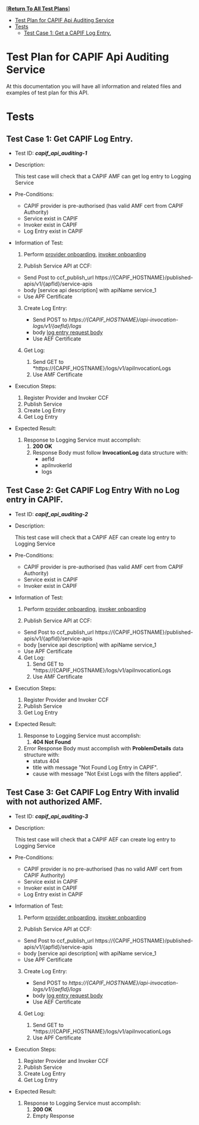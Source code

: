 [**[Return To All Test Plans]**]

- [Test Plan for CAPIF Api Auditing Service](#test-plan-for-capif-api-auditing-service)
- [Tests](#tests)
  - [Test Case 1: Get a CAPIF Log Entry.](#test-case-1-creates-a-new-individual-capif-log-entry)


# Test Plan for CAPIF Api Auditing Service
At this documentation you will have all information and related files and examples of test plan for this API.

# Tests

## Test Case 1: Get CAPIF Log Entry.
* Test ID: ***capif_api_auditing-1***
* Description:

  This test case will check that a CAPIF AMF can get log entry to Logging Service
* Pre-Conditions:
  
  *  CAPIF provider is pre-authorised (has valid AMF cert from CAPIF Authority)
  *  Service exist in CAPIF
  *  Invoker exist in CAPIF
  *  Log Entry exist in CAPIF

* Information of Test:

  1. Perform [provider onboarding], [invoker onboarding] 

  2. Publish Service API at CCF:
    - Send Post to ccf_publish_url https://{CAPIF_HOSTNAME}/published-apis/v1/{apfId}/service-apis
    - body [service api description] with apiName service_1
    - Use APF Certificate

  3. Create Log Entry:
     - Send POST to *https://{CAPIF_HOSTNAME}/api-invocation-logs/v1/{aefId}/logs*
     - body [log entry request body]
     - Use AEF Certificate

  4. Get Log:
     1. Send GET to *https://{CAPIF_HOSTNAME}/logs/v1/apiInvocationLogs
     2. Use AMF Certificate

* Execution Steps:
  1. Register Provider and Invoker CCF
  2. Publish Service
  3. Create Log Entry
  4. Get Log Entry

* Expected Result:

  1. Response to Logging Service must accomplish:
     1. **200 OK**
     2. Response Body must follow **InvocationLog** data structure with:
        * aefId
        * apiInvokerId
        * logs

## Test Case 2: Get CAPIF Log Entry With no Log entry in CAPIF.
* Test ID: ***capif_api_auditing-2***
* Description:

  This test case will check that a CAPIF AEF can create log entry to Logging Service
* Pre-Conditions:

  *  CAPIF provider is pre-authorised (has valid AMF cert from CAPIF Authority)
  *  Service exist in CAPIF
  *  Invoker exist in CAPIF


* Information of Test:

  1. Perform [provider onboarding], [invoker onboarding] 

  2. Publish Service API at CCF:
    - Send Post to ccf_publish_url https://{CAPIF_HOSTNAME}/published-apis/v1/{apfId}/service-apis
    - body [service api description] with apiName service_1
    - Use APF Certificate

  4. Get Log:
     1. Send GET to *https://{CAPIF_HOSTNAME}/logs/v1/apiInvocationLogs
     2. Use AMF Certificate

* Execution Steps:
  1. Register Provider and Invoker CCF
  2. Publish Service
  3. Get Log Entry

* Expected Result:

  1. Response to Logging Service must accomplish:
     1. **404 Not Found**
    2. Error Response Body must accomplish with **ProblemDetails** data structure with:
        * status 404
        * title with message "Not Found Log Entry in CAPIF".
        * cause with message "Not Exist Logs with the filters applied".


## Test Case 3: Get CAPIF Log Entry With invalid with not authorized AMF.
* Test ID: ***capif_api_auditing-3***
* Description:

  This test case will check that a CAPIF AEF can create log entry to Logging Service
* Pre-Conditions:

  *  CAPIF provider is no pre-authorised (has no valid AMF cert from CAPIF Authority)
  *  Service exist in CAPIF
  *  Invoker exist in CAPIF
  *  Log Entry exist in CAPIF

* Information of Test:

  1. Perform [provider onboarding], [invoker onboarding] 

  2. Publish Service API at CCF:
    - Send Post to ccf_publish_url https://{CAPIF_HOSTNAME}/published-apis/v1/{apfId}/service-apis
    - body [service api description] with apiName service_1
    - Use APF Certificate

  3. Create Log Entry:
     - Send POST to *https://{CAPIF_HOSTNAME}/api-invocation-logs/v1/{aefId}/logs*
     - body [log entry request body]
     - Use AEF Certificate

  4. Get Log:
     1. Send GET to *https://{CAPIF_HOSTNAME}/logs/v1/apiInvocationLogs
     2. Use APF Certificate

* Execution Steps:
  1. Register Provider and Invoker CCF
  2. Publish Service
  3. Create Log Entry
  4. Get Log Entry

* Expected Result:

  1. Response to Logging Service must accomplish:
     1. **200 OK**
     2. Empty Response



[log entry request body]: ../api_logging_service/invocation_log.json "Log Request Body"

[invoker onboarding]: ../common_operations/README.md#register-an-invoker "Invoker Onboarding"

[provider onboarding]: ../common_operations/README.md#register-a-provider "Provider Onboarding"

[Return To All Test Plans]: ../README.md